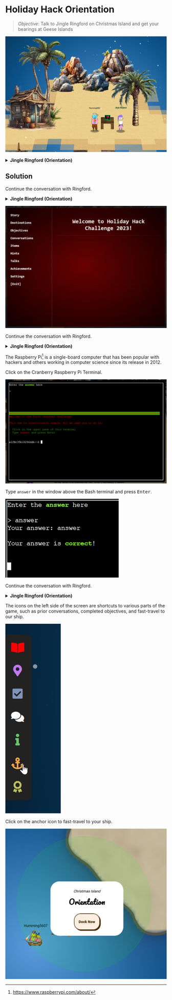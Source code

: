 # Holiday Hack Orientation

> *Objective*:
> Talk to Jingle Ringford on Christmas Island and get your bearings at Geese Islands

![Orientation Christmas Island](/img/orientation-1.png)

<details>
<summary><b>Jingle Ringford (Orientation)</b></summary>

Welcome to the Geese Islands and the 2023 SANS Holiday Hack Challenge!<br />
I'm Jingle Ringford, one of Santa's many elves.<br />
Santa asked me to meet you here and give you a short orientation to this festive event.<br />
Before you head back to your boat, I'll ask you to accomplish a few simple tasks.<br />

</details>

## Solution

Continue the conversation with Ringford.

<details>
<summary><b>Jingle Ringford (Orientation)</b></summary>

First things first, here's your badge! It's that starfish in the middle of your avatar.<br />
Great - now you're official!<br />
Click on the badge on your avatar. That's where you will see your Objectives, Hints, and Conversations for the Holiday Hack Challenge.<br />
We've also got handy links to some awesome talks and more there for you!<br />

</details>

![Orientation Badge](/img/orientation-badge.png)

Continue the conversation with Ringford.

<details>
<summary><b>Jingle Ringford (Orientation)</b></summary>

Fantastic!<br />
OK, one last thing. Click on the Cranberry Pi Terminal and follow the on-screen instructions.<br />

</details>

The Raspberry Pi[^1] is a single-board computer that has been popular with hackers and others working in computer science since its release in 2012.

Click on the Cranberry Raspberry Pi Terminal.

![Orientation Terminal](/img/orientation-terminal.png)

Type `answer` in the window above the Bash terminal and press <kbd>Enter</kbd>.

![Orientation Solution](/img/orientation-answer.png)

Continue the conversation with Ringford.

<details>
<summary><b>Jingle Ringford (Orientation)</b></summary>

Perfect! Your orientation is now complete!<br />
Head back to your boat or click on the anchor icon on the left of the screen to set sail for Frosty's Beach where Santa's waiting for you. I've updated your boat's compass to guide the way.<br />
As you sail to each island, talk to the goose of that island to receive a colorful lei festooning the masts on your ship.<br />
Safe travels my friend and remember, relax, enjoy the sun, and most importantly, have FUN!<br />

</details>

The icons on the left side of the screen are shortcuts to various parts of the game, such as prior conversations, completed objectives, and fast-travel to our ship.

![Orientation Icons](/img/orientation-icons.png)

Click on the anchor icon to fast-travel to your ship.

![Orientation Ship](/img/orientation-ship.png)

[^1]: https://www.raspberrypi.com/about/
